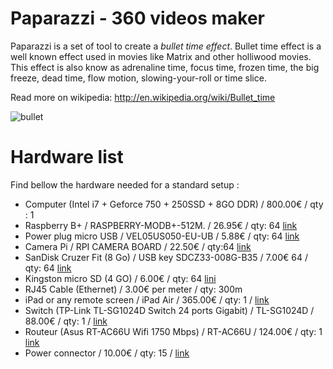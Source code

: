 # Paparazzi - 360 videos maker
Paparazzi is a set of tool to create a *bullet time effect*.
Bullet time effect is a well known effect used in movies like Matrix and other holliwood movies.
This effect is also know as adrenaline time, focus time, frozen time, the big freeze, dead time, flow motion, slowing-your-roll or time slice.

Read more on wikipedia: http://en.wikipedia.org/wiki/Bullet_time

![bullet](http://media.giphy.com/media/hofNHsvnUHN4Y/giphy.gif) 

# Hardware list 

Find bellow the hardware needed for a standard setup :

- Computer (Intel i7 + Geforce 750 + 250SSD + 8GO DDR)  / 800.00€  / qty : 1
- Raspberry B+ / RASPBERRY-MODB+-512M. / 26.95€ / qty: 64 [link](http://fr.farnell.com/raspberry-pi/raspberry-modb-512m/raspberry-pi-model-b/dp/2456986?ost=2456986)
- Power plug micro USB / VEL05US050-EU-UB / 5.88€ / qty: 64 [link](http://fr.farnell.com/xp-power/vel05us050-eu-ub/adaptor-ac-dc-level-vi-5v-1a-eu/dp/2451857?ost=VEL05US050-EU-UB)
- Camera Pi / RPI CAMERA BOARD / 22.50€ / qty:64 [link](http://fr.farnell.com/raspberry-pi/rpi-camera-board/carte-camera-raspberry-pi-5mp/dp/2302279)
- SanDisk Cruzer Fit (8 Go) / USB key SDCZ33-008G-B35 / 7.00€ 64 / qty: 64 [link](http://www.amazon.fr/SanDisk-Cruzer-Fit-Cl%C3%A9-SDCZ33-008G-B35/dp/B005FYNSUA/ref=sr_1_4?ie=UTF8&qid=1427392407&sr=8-4&keywords=sandisk+usb+key+cruzer)
- Kingston micro SD (4 GO) /  6.00€ / qty: 64 [lini](http://www.amazon.fr/Kingston-SDC4-4GB-Carte-Classe/dp/B000VX6XL6/ref=sr_1_1?ie=UTF8&qid=1427392500&sr=8-1&keywords=kingston+micro+sd+4go)
- RJ45 Cable (Ethernet)  / 3.00€ per meter / qty: 300m
- iPad or any remote screen / iPad Air / 365.00€ / qty: 1 / [link](http://www.amazon.fr/Apple-iPad-Air-16-Argent/dp/B00G4DSRPW/ref=sr_1_1?ie=UTF8&qid=1427392740&sr=8-1&keywords=iPad+air)
- Switch (TP-Link TL-SG1024D Switch 24 ports Gigabit) / TL-SG1024D / 88.00€ / qty: 1 / [link](http://www.amazon.fr/s/ref=nb_sb_noss_2?__mk_fr_FR=%C3%85M%C3%85%C5%BD%C3%95%C3%91&url=search-alias%3Daps&field-keywords=switch%2024%20port)
- Routeur (Asus RT-AC66U Wifi 1750 Mbps) / RT-AC66U / 124.00€ / qty: 1 [link](http://www.amazon.fr/Asus-RT-AC66U-Routeur-sans-1750/dp/B00897IKNK/ref=sr_1_1?ie=UTF8&qid=1427392684&sr=8-1&keywords=Routeur+Asus)
- Power connector  / 10.00€  / qty: 15 / [link](http://www.amazon.fr/Asus-RT-AC66U-Routeur-sans-1750/dp/B00897IKNK/ref=sr_1_1?ie=UTF8&qid=1427392684&sr=8-1&keywords=Routeur+Asus)

